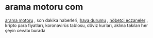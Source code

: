 # arama motoru com

<a href="https://com.com.tr">arama motoru</a> , son dakika haberleri, <a href="https://com.com.tr/hava-durumu">hava durumu</a> , <a href="https://com.com.tr/nobetci-eczaneler">nöbetçi eczaneler</a> , kripto para fiyatları, koronavirüs tablosu, döviz kurları, aklına takılan her şeyin cevabı burada
